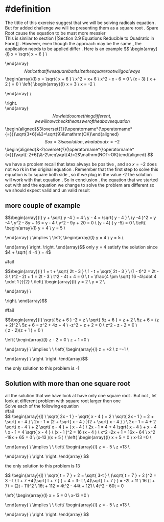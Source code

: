 

# #definition  
The  tittle  of this exercise suggest   that we will be  solving  radicals equation . But for added challenge   we will be  presenting them as  a square root  .  Spare Root  cause the equation  to  be must more messier  
This is similar to section  [[Section 2.9  Equations Reducible to Quadratic in Form]]  . However,  even though the approach may be the same ,  the application needs  to  be applied  differ  .
Here is an example 
$$
\begin{array}{l}
x =   \sqrt{ x +  6   }   \\

\end{array}
$$
Notice that if we square both size the square root will go always   
$$
\begin{array}{l}
x =   \sqrt{ x +  6   }   \\
x^2  =   x+ 6   \\
x^2   - x -   6    = 0  \\
(x  -  3) ( x  +  2 )     =   0   \\
\left\{
\begin{array}{l}
  x  =  3  \\
x  = -2 \\
 
\end{array} \\

\right.  
\end{array}
$$
Now  let do something different ,  we will now check the answer    of the above equation  
$$\begin{aligned}&3\overset{?}{\operatorname*{\operatorname*{=}}}\sqrt{3+6}\\&3=\sqrt{9}&\mathrm{OK}\end{aligned}$$ So  x =  3  is a solution ,  what about  x   =  -2 
$$
\begin{aligned}&-2\overset{?}{\operatorname*{\operatorname*{=}}}\sqrt{-2+6}\\&-2\neq\sqrt{4}=2&\mathrm{NOT~OK}\end{aligned}
$$

we have a problem recall that latex always   be positive  ,  and so    $x    =  -2$  does not wo rk  in the original  equation  .  Remember that the first step  to  solve  this equation  is to square both side , so if  we plug  in the value -2  the  solution  will work  with  that  equation .  So in conclusion  ,   the equation  that we started  out with and the equation we  change to solve the problem are different so  we should expect valid  and  un valid result  
##  more couple of example 

$$\begin{array}{l}
y   +  \sqrt{ y -4 }  =   4  \\
y    -  4 =   \sqrt{   y  - 4 }   \\
(y -4 )^2     =   y -4   \\
y^2  -   8y  + 16  =   y  -  4   \\
y^2  -  9y  +  20    =  0   \\
(y  -  4)  ( y   -5)   = 0    \\
\left\{
\begin{array}{l}
  y  =  4 \\
y  = 5 \\
 
\end{array} \\
\implies   \\
\left\{
\begin{array}{l}
  y  =  4 \\
y  = 5 \\

\end{array} 
\right. 
\right. 
\end{array}$$
only   y   =  4 satisfy the solution since   $4   +  \sqrt{ 4 -4 }  =   4$  


#fail  

$$\begin{array}{l}
1  =    t +   \sqrt{  2t  - 3   }  \\ 
1   -  t  =       \sqrt{  2t  - 3   }    \\
(1   -  t)^2   =  2t  - 3   \\
t^2  -      2t   + 1        =  2t  - 3   \\
t^2   - 4t  + 4    = 0    \\
t   =   \frac{4  \pm    \sqrt{  16  -4\cdot 4 \cdot 1 }}{2} \\
\left\{
\begin{array}{l}
  y  = 2    \\
y  = 2   \\ 
 
\end{array} \\
 
\right. 
\end{array}$$




#fail 

$$\begin{array}{l}
\sqrt{ 5z  +  6 }  -2  =  z     \\
\sqrt{ 5z  +  6 }      = z   + 2   \\
5z   +  6   =   (z  + 2)^2  \\
5z  +  6  =  z^2   + 4z  + 4   \\
-z^2  + z   + 2   = 0    \\
z^2  - z  - 2  =     0    \\  
( z    -     2)(z   +  1 )  =  0     \\

\left\{
\begin{array}{l}
 z    -     2    = 0    \\
z   +  1    =0   \\ 
 
\end{array} \\
\implies  \\  \\
\left\{
\begin{array}{l}
 z     = +2  \\
z       =-1    \\ 
 
\end{array} \\ 
\right. 
\right. 
\end{array}$$ 

the only solution to this  problem  is  -1  

## Solution with  more than one square root 
all the solution that we have look at have   only one square root . But not ,  let look  at different problem  with  square root  larger  then  one    
Solve each of the following equation  
#fail  
$$
\begin{array}{l}   \\
\sqrt{ 2x   - 1    }   -   \sqrt{  x  - 4 }  =  2    \\
\sqrt{ 2x   - 1    }      =  2  +  \sqrt{  x  - 4 }    \\
2x    -  1   =   (2  +  \sqrt{  x  - 4 } )(2  +  \sqrt{  x  - 4 } )  \\
2x    -  1   =   4  +  2 \sqrt{  x  - 4 }  + 2 \sqrt{  x  - 4 }  + (  x  - 4 )    \\
2x    -  1   =   4  +  4 \sqrt{  x  - 4 }   +  x  - 4   \\
x    -  1    =  4 \sqrt{  x  - 4 }    \\
(x  - 1 )^2  =    16 (x  - 4 ) \\
x^2   -2x   + 1   =    16x  -  64   \\
x^2    -18x   +  65  =   0   \\
(x-13  )(x  + 5   )       \\
 \left\{
\begin{array}{l}
x  + 5     = 0    \\
x-13    =0   \\ 
 
\end{array} \\
\implies  \\  \\
\left\{
\begin{array}{l}
 z     =  - 5   \\
z       =13    \\ 
 
\end{array} \\ 
\right. 
\right. 
\end{array}
$$

the only solution to this  problem  is  13 

$$
\begin{array}{l}   \\
\sqrt{ t   +  7 }    +   2   =  \sqrt{  3-t   }    \\
(\sqrt{ t   +  7 }    +   2 )^2    =  3 -  t    \\
t   +  7  +4(\sqrt{ t   +  7 }   )  +  4    =    3-  t     \\
4(\sqrt{ t   +  7 }  )    =   -2t  +  11   \\
16 (t   +  7)   =    (2t    -  11)^2      \\
16t   +  112    = 4t^2    -  44t   +  121   \\
4t^2   - 60t  =   0  

 \left\{
\begin{array}{l}
x  + 5     = 0    \\
x-13    =0   \\ 
 
\end{array} \\
\implies  \\  \\
\left\{
\begin{array}{l}
 z     =  - 5   \\
z       =13    \\ 
 
\end{array} \\ 
\right. 
\right. 
\end{array}
$$



